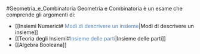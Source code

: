 #Geometria_e_Combinatoria 
Geometria e Combinatoria è un esame che comprende gli argomenti di:
- [[Insiemi Numerici#<font color=" 4f81bd"> Modi di descrivere un insieme</font>|Modi di descrivere un insieme]]
- [[Teoria degli Insiemi#<font color=" 4f81bd">Insieme delle parti</font>|Insieme delle parti]]
- [[Algebra Booleana]]